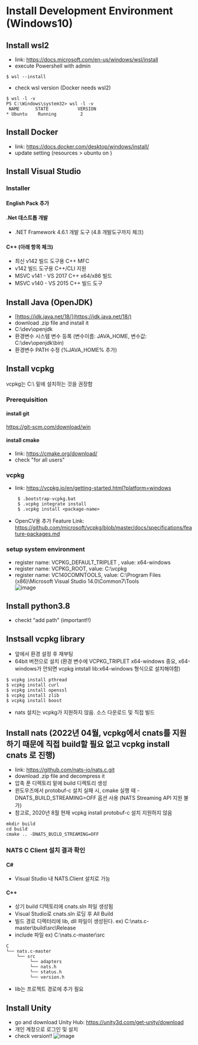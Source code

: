 # Install Development Environment (Windows10)

## Install wsl2
 - link: https://docs.microsoft.com/en-us/windows/wsl/install
 - execute Powershell with admin
 ```
 $ wsl --install
 ```
 - check wsl version (Docker needs wsl2)
 ```
 $ wsl -l -v
 PS C:\Windows\system32> wsl -l -v
  NAME      STATE           VERSION
* Ubuntu    Running         2
 ```
 
## Install Docker
 - link: https://docs.docker.com/desktop/windows/install/
 - update setting (resources > ubuntu on )

## Install Visual Studio
 ### Installer
 #### English Pack 추가
 #### .Net 데스트톱 개발
  - .NET Framework 4.6.1 개발 도구 (4.8 개발도구까지 체크)
 #### C++ (아래 항목 체크)
  - 최신 v142 빌드 도구용 C++ MFC
  - v142 빌드 도구용 C++/CLI 지원
  - MSVC v141 - VS 2017 C++ x64/x86 빌드
  - MSVC v140 - VS 2015 C++ 빌드 도구
 
## Install Java (OpenJDK)
  - [https://jdk.java.net/18/](https://jdk.java.net/18/)
  - download .zip file and install it
  - C:\dev\openjdk
  - 환경변수 시스템 변수 등록 (변수이름: JAVA_HOME, 변수값: C:\dev\openjdk\bin)
  - 환경변수 PATH 수정 (%JAVA_HOME% 추가)

## Install vcpkg
vcpkg는 C:\ 밑에 설치하는 것을 권장함
 ### Prerequisition
  #### install git
   https://git-scm.com/download/win
  #### install cmake
   - link: https://cmake.org/download/
   - check "for all users"
 ### vcpkg
  - link: https://vcpkg.io/en/getting-started.html?platform=windows
    ```
     $ .bootstrap-vcpkg.bat
     $ .vcpkg integrate install
     $ .vcpkg install <package-name>
    ```
  - OpenCV용 추가 Feature Link: https://github.com/microsoft/vcpkg/blob/master/docs/specifications/feature-packages.md
 ### setup system environment
  - register name: VCPKG_DEFAULT_TRIPLET , value: x64-windows
  - register name: VCPKG_ROOT, value: C:\vcpkg
  - register name: VC140COMNTOOLS, value: C:\Program Files (x86)\Microsoft Visual Studio 14.0\Common7\Tools\
    ![image](https://user-images.githubusercontent.com/33934527/117830782-ed497500-b2ae-11eb-8637-e62ba404063a.png)

## Install python3.8
 - checkt "add path" (important!!)

## Instsall vcpkg library
- 앞에서 환경 설정 후 재부팅
- 64bit 버전으로 설치 (환경 변수에 VCPKG_TRIPLET x64-windows 중요, x64-windows가 안되면 vcpkg intstall lib:x64-windows 형식으로 설치해야함)
 ```
 $ vcpkg install pthread
 $ vcpkg install curl
 $ vcpkg install openssl
 $ vcpkg install zlib
 $ vcpkg install boost
 ```
- nats 설치는 vcpkg가 지원하지 않음. 소스 다운로드 및 직접 빌드


## Install nats (2022년 04월, vcpkg에서 cnats를 지원하기 때문에 직접 build할 필요 없고 vcpkg install cnats 로 진행)
 - link: https://github.com/nats-io/nats.c.git
 - download .zip file and decompress it
- 압축 푼 디렉토리 밑에 build 디렉토리 생성
- 윈도우즈에서 protobuf-c 설치 실패 시, cmake 실행 때 -DNATS_BUILD_STREAMING=OFF 옵션 사용 (NATS Streaming API 지원 불가)
- 참고로, 2020년 8월 현재 vcpkg install protobuf-c 설치 지원하지 않음
```
mkdir build
cd build
cmake .. -DNATS_BUILD_STREAMING=OFF
```

### NATS C Client 설치 결과 확인 
#### C#
- Visual Studio 내 NATS.Client 설치로 가능
#### C++
- 상기 build 디텍토리에 cnats.sln 파일 생성됨
- Visual Studio로 cnats.sln 로딩 후 All Build
- 빌드 경로 디렉터리에 lib, dll 파일이 생성된다. ex) C:\nats.c-master\build\src\Release
- include 파일 ex) C:\nats.c-master\src
```
C
└── nats.c-master
    └── src
         └── adapters
         └── nats.h
         └── status.h
         └── version.h
```
- lib는 프로젝트 경로에 추가 필요

## Install Unity
 - go and download Unity Hub: https://unity3d.com/get-unity/download
 - 개인 계정으로 로그인 및 설치 
 - check version!!
 ![image](https://user-images.githubusercontent.com/33934527/149456466-c2e714fc-6b1d-4ecd-a7b7-7664f42a313f.png)
